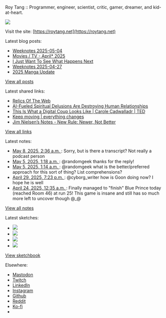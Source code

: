 Roy Tang :: Programmer, engineer, scientist, critic, gamer, dreamer, and kid-at-heart.

![](https://roytang.net/static/img/profile.jpg)

Visit the site: [https://roytang.net](https://roytang.net)

Latest blog posts:

- [Weeknotes 2025-05-04](https://roytang.net/2025/05/weeknotes-05-04/)
- [Movies / TV - April* 2025](https://roytang.net/2025/05/movies-tv-april-2025/)
- [I Just Want To See What Happens Next](https://roytang.net/2025/04/what-happens-next/)
- [Weeknotes 2025-04-27](https://roytang.net/2025/04/weeknotes-04-27/)
- [2025 Manga Update](https://roytang.net/2025/04/2025-manga-update/)

[View all posts](https://roytang.net/blog)

Latest shared links:

- [Relics Of The Web](https://roytang.net/2025/05/3c92a5791cfe5c3b23d710562283baa5/)
- [AI-Fueled Spiritual Delusions Are Destroying Human Relationships](https://roytang.net/2025/05/44f086ab9da0db0e20c57b1eba8a8d6c/)
- [This Is What a Digital Coup Looks Like | Carole Cadwalladr | TED](https://roytang.net/2025/05/597132e16f7694e07519b4dd5d0ab779/)
- [Keep moving | everything changes](https://roytang.net/2025/05/20c017ed7ecbc050f686aac45adacfbe/)
- [Jim Nielsen’s Notes - New Rule: Newer, Not Better](https://roytang.net/2025/05/408ab917223ca94758d24b28a9a6ae9d/)

[View all links](https://roytang.net/links)

Latest notes:

- [May 8, 2025, 2:36 a.m. ](https://roytang.net/2025/05/mr407cd/): Sorry, but is there a transcript? Not really a podcast person
- [May 5, 2025, 1:18 a.m. ](https://roytang.net/2025/05/114450699480901103/): @randomgeek thanks for the reply!
- [May 5, 2025, 1:14 a.m. ](https://roytang.net/2025/05/114450687258169822/): @randomgeek what is the better/preferred approach for this sort of thing? List comprehensions?
- [April 29, 2025, 7:23 p.m. ](https://roytang.net/2025/04/114420995764326815/): @cyborg_writer how is Goon doing now? I hope he is well
- [April 24, 2025, 12:35 a.m. ](https://roytang.net/2025/04/114388248772142277/): Finally managed to &quot;finish&quot; Blue Prince today (reached Room 46) at run 25! This game is insane and still has so much more left to uncover though @_@

[View all notes](https://roytang.net/notes)

Latest sketches:


- ![](https://roytang.net/media/cache/32/e6/32e6bccc49e8369f7e33d4b393e24821.jpg)
- ![](https://roytang.net/media/cache/6d/bb/6dbb65d9198fe1692eed00385ef079c4.jpg)
- ![](https://roytang.net/media/cache/55/78/5578c142afd534e31f9723865e041b14.jpg)
- ![](https://roytang.net/media/cache/ab/48/ab48f5f9b0480e3f07e72a0a6795f014.jpg)

[View sketchbook](https://roytang.net/albums/sketchbook)


Elsewhere:

- [Mastodon](https://indieweb.social/@roytang)
- [Twitch](https://twitch.tv/twitchyroy)
- [LinkedIn](https://www.linkedin.com/in/roytang)
- [Instagram](https://instagram.com/roytang0400)
- [Github](https://github.com/roytang)
- [Reddit](https://reddit.com/u/hungryroy)
- [Ko-fi](https://ko-fi.com/roytang)
- [](mailto:hello@roytang.net)